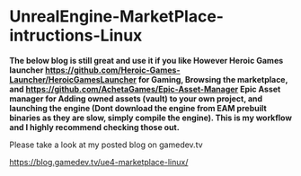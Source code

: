 # UnrealEngine-MarketPlace-intructions-Linux

**The below blog is still great and use it if you like However Heroic Games launcher https://github.com/Heroic-Games-Launcher/HeroicGamesLauncher for Gaming, Browsing the marketplace, and https://github.com/AchetaGames/Epic-Asset-Manager Epic Asset manager for Adding owned assets (vault) to your own project, and launching the engine (Dont download the engine from EAM prebuilt binaries as they are slow, simply compile the engine). This is my workflow and I highly recommend checking those out.**

Please take a look at my posted blog on gamedev.tv

https://blog.gamedev.tv/ue4-marketplace-linux/
  

  
  





